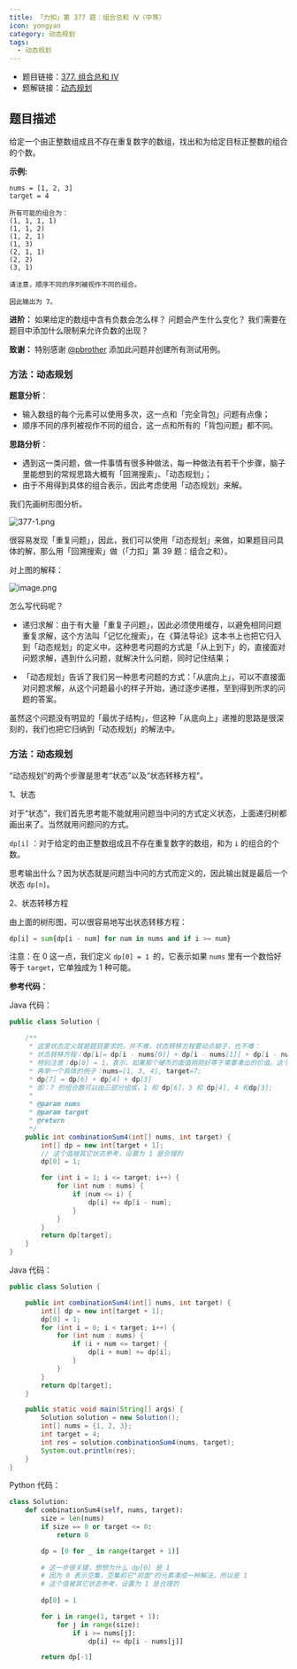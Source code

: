 ```yaml
---
title: 「力扣」第 377 题：组合总和 Ⅳ（中等）
icon: yongyan
category: 动态规划
tags:
  - 动态规划
---
```


+ 题目链接：[377. 组合总和 Ⅳ](https://leetcode-cn.com/problems/combination-sum-iv/)
+ 题解链接：[动态规划](https://leetcode-cn.com/problems/combination-sum-iv/solution/dong-tai-gui-hua-python-dai-ma-by-liweiwei1419/)

## 题目描述

给定一个由正整数组成且不存在重复数字的数组，找出和为给定目标正整数的组合的个数。

**示例:**

```
nums = [1, 2, 3]
target = 4

所有可能的组合为：
(1, 1, 1, 1)
(1, 1, 2)
(1, 2, 1)
(1, 3)
(2, 1, 1)
(2, 2)
(3, 1)

请注意，顺序不同的序列被视作不同的组合。

因此输出为 7。
```

**进阶：**
如果给定的数组中含有负数会怎么样？
问题会产生什么变化？
我们需要在题目中添加什么限制来允许负数的出现？

**致谢：**
特别感谢 [@pbrother](https://leetcode.com/pbrother/) 添加此问题并创建所有测试用例。

### 方法：动态规划

**题意分析**：

+ 输入数组的每个元素可以使用多次，这一点和「完全背包」问题有点像；
+ 顺序不同的序列被视作不同的组合，这一点和所有的「背包问题」都不同。

**思路分析**：

+ 遇到这一类问题，做一件事情有很多种做法，每一种做法有若干个步骤，脑子里能想到的常规思路大概有「回溯搜索」、「动态规划」；
+ 由于不用得到具体的组合表示，因此考虑使用「动态规划」来解。

我们先画树形图分析。

![377-1.png](https://pic.leetcode-cn.com/fa278029267fedeb06686b784bd322f16b2abf6b61987dc3b5257630570cd38f-377-1.png)

很容易发现「重复问题」，因此，我们可以使用「动态规划」来做，如果题目问具体的解，那么用「回溯搜索」做（「力扣」第 39 题：组合之和）。

对上图的解释：

![image.png](https://pic.leetcode-cn.com/0794281ad38dd4fc9a47b890b27ca14d61d4be41820f36fc7f8fcf09086293ea-image.png)

怎么写代码呢？

+ 递归求解：由于有大量「重复子问题」，因此必须使用缓存，以避免相同问题重复求解，这个方法叫「记忆化搜索」，在《算法导论》这本书上也把它归入到「动态规划」的定义中。这种思考问题的方式是「从上到下」的，直接面对问题求解，遇到什么问题，就解决什么问题，同时记住结果；

+ 「动态规划」告诉了我们另一种思考问题的方式：「从底向上」，可以不直接面对问题求解，从这个问题最小的样子开始，通过逐步递推，至到得到所求的问题的答案。

虽然这个问题没有明显的「最优子结构」，但这种「从底向上」递推的思路是很深刻的，我们也把它归纳到「动态规划」的解法中。

### 方法：动态规划

“动态规划”的两个步骤是思考“状态”以及“状态转移方程”。

1、状态

对于“状态”，我们首先思考能不能就用问题当中问的方式定义状态，上面递归树都画出来了。当然就用问题问的方式。

`dp[i]` ：对于给定的由正整数组成且不存在重复数字的数组，和为 `i` 的组合的个数。

思考输出什么？因为状态就是问题当中问的方式而定义的，因此输出就是最后一个状态 `dp[n]`。

2、状态转移方程

由上面的树形图，可以很容易地写出状态转移方程：

```python
dp[i] = sum{dp[i - num] for num in nums and if i >= num}
```

注意：在 $0$ 这一点，我们定义 `dp[0] = 1 `的，它表示如果 `nums` 里有一个数恰好等于 `target`，它单独成为 $1$ 种可能。


**参考代码**：

Java 代码：

```java
public class Solution {

    /**
     * 这里状态定义就是题目要求的，并不难，状态转移方程要动点脑子，也不难：
     * 状态转移方程：dp[i]= dp[i - nums[0]] + dp[i - nums[1]] + dp[i - nums[2]] + ... （当 [] 里面的数 >= 0）
     * 特别注意：dp[0] = 1，表示，如果那个硬币的面值刚刚好等于需要凑出的价值，这个就成为 1 种组合方案
     * 再举一个具体的例子：nums=[1, 3, 4], target=7;
     * dp[7] = dp[6] + dp[4] + dp[3]
     * 即：7 的组合数可以由三部分组成，1 和 dp[6]，3 和 dp[4], 4 和dp[3];
     *
     * @param nums
     * @param target
     * @return
     */
    public int combinationSum4(int[] nums, int target) {
        int[] dp = new int[target + 1];
        // 这个值被其它状态参考，设置为 1 是合理的
        dp[0] = 1;

        for (int i = 1; i <= target; i++) {
            for (int num : nums) {
                if (num <= i) {
                    dp[i] += dp[i - num];
                }
            }
        }
        return dp[target];
    }
}
```

Java 代码：

```java
public class Solution {

    public int combinationSum4(int[] nums, int target) {
        int[] dp = new int[target + 1];
        dp[0] = 1;
        for (int i = 0; i < target; i++) {
            for (int num : nums) {
                if (i + num <= target) {
                    dp[i + num] += dp[i];
                }
            }
        }
        return dp[target];
    }

    public static void main(String[] args) {
        Solution solution = new Solution();
        int[] nums = {1, 2, 3};
        int target = 4;
        int res = solution.combinationSum4(nums, target);
        System.out.println(res);
    }
}
```

Python 代码：

```python
class Solution:
    def combinationSum4(self, nums, target):
        size = len(nums)
        if size == 0 or target <= 0:
            return 0

        dp = [0 for _ in range(target + 1)]
        
        # 这一步很关键，想想为什么 dp[0] 是 1
        # 因为 0 表示空集，空集和它"前面"的元素凑成一种解法，所以是 1
        # 这个值被其它状态参考，设置为 1 是合理的
        
        dp[0] = 1

        for i in range(1, target + 1):
            for j in range(size):
                if i >= nums[j]:
                    dp[i] += dp[i - nums[j]]

        return dp[-1]
```






